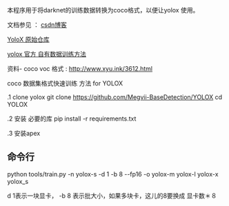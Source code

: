本程序用于将darknet的训练数据转换为coco格式，以便让yolox 使用。



文档参见 ： [csdn博客](https://blog.csdn.net/znsoft/article/details/119059967)

[YoloX 原始仓库](https://github.com/Megvii-BaseDetection/YOLOX)

[yolox 官方 自有数据训练方法](https://github.com/Megvii-BaseDetection/YOLOX/blob/main/docs/train_custom_data.md)





资料-  coco voc 格式 : http://www.xyu.ink/3612.html

coco 数据集格式快速训练 方法 for YOLOX

.1 clone yolox
  git clone  https://github.com/Megvii-BaseDetection/YOLOX
  cd YOLOX
  
.2 安装 必要的库 
  pip install -r requirements.txt
  
.3 安装apex
  


## 命令行
python tools/train.py -n yolox-s -d 1 -b 8 --fp16 -o yolox-m  yolox-l yolox-x  yolox_s

d 1表示一块显卡， -b 8 表示批大小，如果多块卡，这儿的8要换成  显卡数＊８
